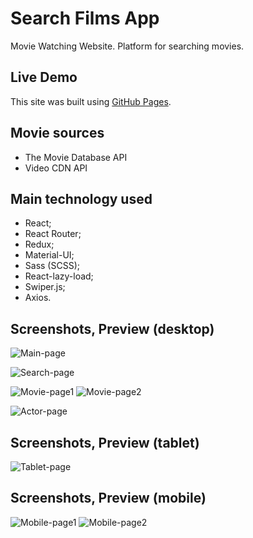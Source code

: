 # Search Films App

Movie Watching Website. Platform for searching movies.

## Live Demo

This site was built using [GitHub Pages](https://antoniornk.github.io/ReactSearchFilms/).

## Movie sources

- The Movie Database API
- Video CDN API

## Main technology used

- React;
- React Router; 
- Redux; 
- Material-UI; 
- Sass (SCSS); 
- React-lazy-load; 
- Swiper.js; 
- Axios.

## Screenshots, Preview (desktop)

![Main-page](https://s1.hostingkartinok.com/uploads/images/2022/09/1a2b5bbb9edcdbb237e530eb211c220a.png)

![Search-page](https://s1.hostingkartinok.com/uploads/images/2022/09/bfdf73da9296160f44f3772408ac64b3.png)

![Movie-page1](https://s1.hostingkartinok.com/uploads/images/2022/09/b6df0b49e53f26ade075a5cd419e94e2.png)
![Movie-page2](https://s1.hostingkartinok.com/uploads/images/2022/09/314b0d100c0bc8f3493ce693612e391c.png)

![Actor-page](https://s1.hostingkartinok.com/uploads/images/2022/09/834dc41ca3fa1ae74325fbd4ab37e757.png)

## Screenshots, Preview (tablet)

![Tablet-page](https://s1.hostingkartinok.com/uploads/images/2022/09/3f3ce35f133e2ee5f9222fde1b778472.png)

## Screenshots, Preview (mobile)

![Mobile-page1](https://s1.hostingkartinok.com/uploads/images/2022/09/f3808ca3841068115d46d5b6516e9967.png)
![Mobile-page2](https://s1.hostingkartinok.com/uploads/images/2022/09/759d5f4d8dc473b6e19ac31533ed88eb.png)

